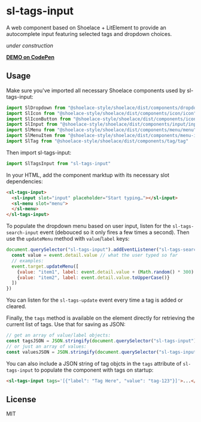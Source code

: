 # sl-tags-input

A web component based on Shoelace + LitElement to provide an autocomplete input featuring selected tags and dropdown choices.

_under construction_

**[DEMO on CodePen](https://codepen.io/jaredcwhite/pen/LYbmwgz)**

## Usage

Make sure you've imported all necessary Shoelace components used by sl-tags-input:

```js
import SlDropdown from "@shoelace-style/shoelace/dist/components/dropdown/dropdown"
import SlIcon from "@shoelace-style/shoelace/dist/components/icon/icon"
import SlIconButton from "@shoelace-style/shoelace/dist/components/icon-button/icon-button"
import SlInput from "@shoelace-style/shoelace/dist/components/input/input"
import SlMenu from "@shoelace-style/shoelace/dist/components/menu/menu"
import SlMenuItem from "@shoelace-style/shoelace/dist/components/menu-item/menu-item"
import SlTag from "@shoelace-style/shoelace/dist/components/tag/tag"
```

Then import sl-tags-input:

```js
import SlTagsInput from "sl-tags-input"
```

In your HTML, add the component marktup with its necessary slot dependencies:

```html
<sl-tags-input>
  <sl-input slot="input" placeholder="Start typing…"></sl-input>
  <sl-menu slot="menu">
  </sl-menu>
</sl-tags-input>
```

To populate the dropdown menu based on user input, listen for the `sl-tags-search-input` event (debouced so it only fires a few times a second). Then use the `updateMenu` method with `value`/`label` keys:

```js
document.querySelector("sl-tags-input").addEventListener("sl-tags-search-input", (event) => {
  const value = event.detail.value // what the user typed so far
  // examples:
  event.target.updateMenu([
    {value: "item1", label: event.detail.value + (Math.random() * 300).toFixed()},
    {value: "item2", label: event.detail.value.toUpperCase()}
  ])
})
```

You can listen for the `sl-tags-update` event every time a tag is added or cleared.

Finally, the `tags` method is available on the element directly for retrieving the current list of tags. Use that for saving as JSON:

```js
// get an array of value/label objects:
const tagsJSON = JSON.stringify(document.querySelector("sl-tags-input").tags)
// or just an array of values:
const valuesJSON = JSON.stringify(document.querySelector("sl-tags-input").tags.map(item => item.value))
```

You can also include a JSON string of tag objcts in the `tags` attribute of `sl-tags-input` to populate the component with tags on startup:

```html
<sl-tags-input tags='[{"label": "Tag Here", "value": "tag-123"}]'>...</sl-tags-input>
```

## License

MIT
